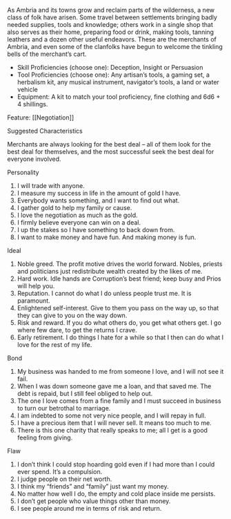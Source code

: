 As Ambria and its towns grow and reclaim parts of the wilderness, a new class of folk have arisen. Some travel between settlements bringing badly needed supplies, tools and knowledge; others work in a single shop that also serves as their home, preparing food or drink, making tools, tanning leathers and a dozen other useful endeavors. These are the merchants of Ambria, and even some of the clanfolks have begun to welcome the tinkling bells of the merchant’s cart.


- Skill Proficiencies (choose one): Deception, Insight or Persuasion  
- Tool Proficiencies (choose one): Any artisan’s tools, a gaming set, a herbalism kit, any musical instrument, navigator’s tools, a land or water vehicle  
- Equipment: A kit to match your tool proficiency, fine clothing and 6d6 + 4 shillings.

Feature: [[Negotiation]]

Suggested Characteristics

Merchants are always looking for the best deal – all of them look for the best deal for themselves, and the most successful seek the best deal for everyone involved.

Personality
1. I will trade with anyone.
2. I measure my success in life in the amount of gold I have.
3. Everybody wants something, and I want to find out what.
4. I gather gold to help my family or cause.
5. I love the negotiation as much as the gold.
6. I firmly believe everyone can win on a deal.
7. I up the stakes so I have something to back down from.
8. I want to make money and have fun. And making money is fun.

Ideal
1. Noble greed. The profit motive drives the world forward. Nobles, priests and politicians just redistribute wealth created by the likes of me.
2. Hard work. Idle hands are Corruption’s best friend; keep busy and Prios will help you.
3. Reputation. I cannot do what I do unless people trust me. It is paramount.
4. Enlightened self-interest. Give to them you pass on the way up, so that they can give to you on the way down.
5. Risk and reward. If you do what others do, you get what others get. I go where few dare, to get the returns I crave.
6. Early retirement. I do things I hate for a while so that I then can do what I love for the rest of my life.

Bond
1. My business was handed to me from someone I love, and I will not see it fail.
2. When I was down someone gave me a loan, and that saved me. The debt is repaid, but I still feel obliged to help out.
3. The one I love comes from a fine family and I must succeed in business to turn our betrothal to marriage.
4. I am indebted to some not very nice people, and I will repay in full.
5. I have a precious item that I will never sell. It means too much to me.
6. There is this one charity that really speaks to me; all I get is a good feeling from giving.

Flaw
1. I don’t think I could stop hoarding gold even if I had more than I could ever spend. It’s a compulsion.
2. I judge people on their net worth.
3. I think my “friends” and “family” just want my money.
4. No matter how well I do, the empty and cold place inside me persists.
5. I don’t get people who value things other than money.
6. I see people around me in terms of risk and return.